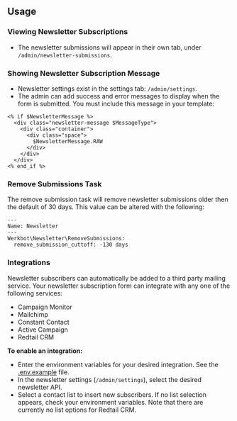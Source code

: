 ## Usage

### Viewing Newsletter Subscriptions
- The newsletter submissions will appear in their own tab, under `/admin/newsletter-submissions`.

### Showing Newsletter Subscription Message
- Newsletter settings exist in the settings tab: `/admin/settings`.
- The admin can add success and error messages to display when the form is submitted. You must include this message in your template:
```
<% if $NewsletterMessage %>
  <div class="newsletter-message $MessageType">
    <div class="container">
      <div class="space">
        $NewsletterMessage.RAW
      </div>
    </div>
  </div>
<% end_if %>
```

### Remove Submissions Task
The remove submission task will remove newsletter submissions older then the default of 30 days. 
This value can be altered with the following:
```
---
Name: Newsletter
---
Werkbot\Newsletter\RemoveSubmissions:
  remove_submission_cuttoff: -130 days
```

### Integrations
Newsletter subscribers can automatically be added to a third party mailing service. Your newsletter subscription form can integrate with any one of the following services:
- Campaign Monitor
- Mailchimp
- Constant Contact
- Active Campaign
- Redtail CRM

**To enable an integration:**
- Enter the environment variables for your desired integration. See the [.env.example](../../.env.example) file.
- In the newsletter settings (`/admin/settings`), select the desired newsletter API.
- Select a contact list to insert new subscribers. If no list selection appears, check your environment variables. Note that there are currently no list options for Redtail CRM.
